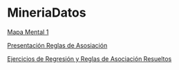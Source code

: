 # MineriaDatos

[Mapa Mental 1](https://github.com/jesnescris/MineriaDatos/blob/master/Mapas_Mentales/Como%20aplicar%20los%20modelos%20de%20la%20miner%C3%ADa%20de%20datos.pdf)

[Presentación Reglas de Asosiación](https://github.com/FranciscoGSA1816358/Mineria_de_datos/blob/master/Presentaci%C3%B3n_Reglas%20de%20Asociaci%C3%B3n_2.pdf)

[Ejercicios de Regresión y Reglas de Asociación Resueltos](https://github.com/jesnescris/MineriaDatos/blob/master/Ejercicios1_1_003.pdf.pdf)
